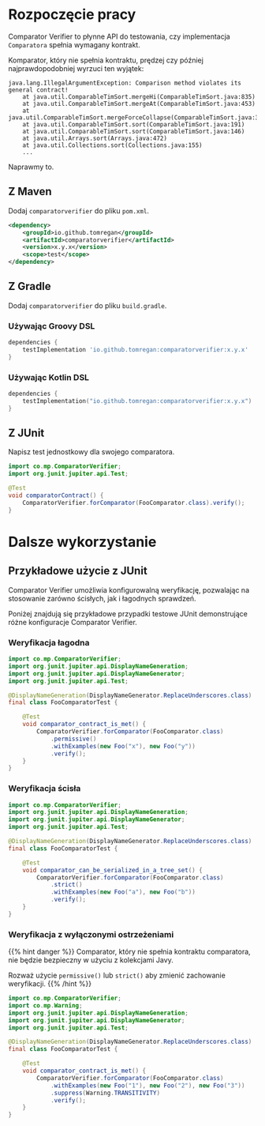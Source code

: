 # Rozpoczęcie pracy

Comparator Verifier to płynne API do testowania, czy implementacja
`Comparatora` spełnia wymagany kontrakt.

Komparator, który nie spełnia kontraktu, prędzej czy później
najprawdopodobniej wyrzuci ten wyjątek:

```terminal
java.lang.IllegalArgumentException: Comparison method violates its general contract!
    at java.util.ComparableTimSort.mergeHi(ComparableTimSort.java:835)
    at java.util.ComparableTimSort.mergeAt(ComparableTimSort.java:453)
    at java.util.ComparableTimSort.mergeForceCollapse(ComparableTimSort.java:392)
    at java.util.ComparableTimSort.sort(ComparableTimSort.java:191)
    at java.util.ComparableTimSort.sort(ComparableTimSort.java:146)
    at java.util.Arrays.sort(Arrays.java:472)
    at java.util.Collections.sort(Collections.java:155)
    ...
```

Naprawmy to.

## Z Maven

Dodaj `comparatorverifier` do pliku `pom.xml`.

``` xml
<dependency>
    <groupId>io.github.tomregan</groupId>
    <artifactId>comparatorverifier</artifactId>
    <version>x.y.x</version>
    <scope>test</scope>
</dependency>
```

## Z Gradle

Dodaj `comparatorverifier` do pliku `build.gradle`.

### Używając Groovy DSL

``` gradle
dependencies {
    testImplementation 'io.github.tomregan:comparatorverifier:x.y.x'
}
```

### Używając Kotlin DSL

``` kotlin
dependencies {
    testImplementation("io.github.tomregan:comparatorverifier:x.y.x")
}
```

## Z JUnit

Napisz test jednostkowy dla swojego comparatora.

``` java
import co.mp.ComparatorVerifier;
import org.junit.jupiter.api.Test;

@Test
void comparatorContract() {
    ComparatorVerifier.forComparator(FooComparator.class).verify();
}
```

# Dalsze wykorzystanie

## Przykładowe użycie z JUnit

Comparator Verifier umożliwia konfigurowalną weryfikację, pozwalając na
stosowanie zarówno ścisłych, jak i łagodnych sprawdzeń.

Poniżej znajdują się przykładowe przypadki testowe JUnit demonstrujące
różne konfiguracje Comparator Verifier.

### Weryfikacja łagodna

``` java
import co.mp.ComparatorVerifier;
import org.junit.jupiter.api.DisplayNameGeneration;
import org.junit.jupiter.api.DisplayNameGenerator;
import org.junit.jupiter.api.Test;

@DisplayNameGeneration(DisplayNameGenerator.ReplaceUnderscores.class)
final class FooComparatorTest {

    @Test
    void comparator_contract_is_met() {
        ComparatorVerifier.forComparator(FooComparator.class)
            .permissive()
            .withExamples(new Foo("x"), new Foo("y"))
            .verify();
    }
}
```

### Weryfikacja ścisła

``` java
import co.mp.ComparatorVerifier;
import org.junit.jupiter.api.DisplayNameGeneration;
import org.junit.jupiter.api.DisplayNameGenerator;
import org.junit.jupiter.api.Test;

@DisplayNameGeneration(DisplayNameGenerator.ReplaceUnderscores.class)
final class FooComparatorTest {

    @Test
    void comparator_can_be_serialized_in_a_tree_set() {
        ComparatorVerifier.forComparator(FooComparator.class)
            .strict()
            .withExamples(new Foo("a"), new Foo("b"))
            .verify();
    }
}
```

### Weryfikacja z wyłączonymi ostrzeżeniami

{{% hint danger %}} Comparator, który nie spełnia kontraktu comparatora,
nie będzie bezpieczny w użyciu z kolekcjami Javy.

Rozważ użycie `permissive()` lub `strict()` aby zmienić zachowanie
weryfikacji. {{% /hint %}}

``` java
import co.mp.ComparatorVerifier;
import co.mp.Warning;
import org.junit.jupiter.api.DisplayNameGeneration;
import org.junit.jupiter.api.DisplayNameGenerator;
import org.junit.jupiter.api.Test;

@DisplayNameGeneration(DisplayNameGenerator.ReplaceUnderscores.class)
final class FooComparatorTest {

    @Test
    void comparator_contract_is_met() {
        ComparatorVerifier.forComparator(FooComparator.class)
            .withExamples(new Foo("1"), new Foo("2"), new Foo("3"))
            .suppress(Warning.TRANSITIVITY)
            .verify();
    }
}
```
